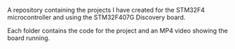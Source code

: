 A repository containing the projects I have created for the STM32F4 microcontroller and using the STM32F407G Discovery board.

Each folder contains the code for the project and an MP4 video showing the board running.
